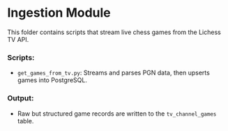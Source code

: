 # Ingestion Module

This folder contains scripts that stream live chess games from the Lichess TV API.

### Scripts:
- `get_games_from_tv.py`: Streams and parses PGN data, then upserts games into PostgreSQL.

### Output:
- Raw but structured game records are written to the `tv_channel_games` table.